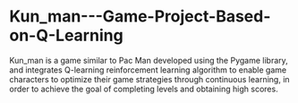 # Kun_man---Game-Project-Based-on-Q-Learning
Kun_man is a game similar to Pac Man developed using the Pygame library, and integrates Q-learning reinforcement learning algorithm to enable game characters to optimize their game strategies through continuous learning, in order to achieve the goal of completing levels and obtaining high scores.
